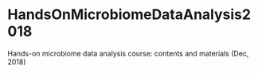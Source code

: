 # HandsOnMicrobiomeDataAnalysis2018
Hands-on microbiome data analysis course: contents and materials (Dec, 2018) 
